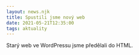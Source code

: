 ```yaml
---
layout: news.njk
title: Spustili jsme nový web
date: 2021-05-21T12:35:00
tags: aktuality
---
```


Starý web ve WordPressu jsme předělali do HTML.